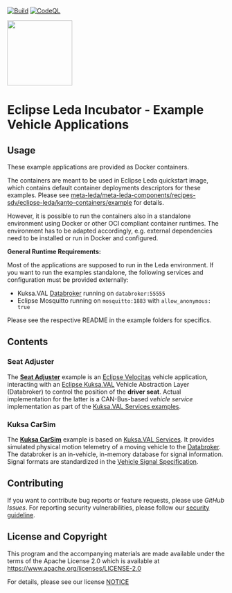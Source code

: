 [![Build](https://github.com/eclipse-leda/leda-example-applications/actions/workflows/build.yml/badge.svg)](https://github.com/eclipse-leda/leda-example-applications/actions/workflows/build.yml)
[![CodeQL](https://github.com/eclipse-leda/leda-example-applications/workflows/CodeQL/badge.svg)](https://github.com/eclipse-leda/leda-example-applications/actions?query=workflow%3ACodeQL)

<img src="https://eclipse-leda.github.io/leda/assets/eclipse-leda.png" height="150">

# Eclipse Leda Incubator - Example Vehicle Applications

## Usage

These example applications are provided as Docker containers.

The containers are meant to be used in Eclipse Leda quickstart image, which contains default container deployments descriptors for these examples.
Please see [meta-leda/meta-leda-components/recipes-sdv/eclipse-leda/kanto-containers/example](https://github.com/eclipse-leda/meta-leda/tree/main/meta-leda-components/recipes-sdv/eclipse-leda/kanto-containers/example) for details.

However, it is possible to run the containers also in a standalone environment using Docker or other OCI compliant container runtimes.
The environment has to be adapted accordingly, e.g. external dependencies need to be installed or run in Docker and configured.

**General Runtime Requirements:**

Most of the applications are supposed to run in the Leda environment. If you want to run the examples standalone, the following services and configuration must be provided externally:

- Kuksa.VAL [Databroker](https://github.com/eclipse/kuksa.val/tree/master/kuksa_databroker) running on `databroker:55555`
- Eclipse Mosquitto running on `mosquitto:1883` with `allow_anonymous: true`

Please see the respective README in the example folders for specifics.

## Contents

### Seat Adjuster

The **[Seat Adjuster](seat-adjuster/)** example is an [Eclipse Velocitas](https://github.com/eclipse-velocitas) vehicle application,
interacting with an [Eclipse Kuksa.VAL](https://github.com/eclipse/kuksa.val) Vehicle Abstraction Layer (Databroker)
to control the position of the **driver seat**. Actual implementation for the latter is a CAN-Bus-based *vehicle service* implementation
as part of the [Kuksa.VAL Services examples](https://github.com/eclipse/kuksa.val.services/tree/main/seat_service).

### Kuksa CarSim

The **[Kuksa CarSim](kuksa-carsim)** example is based on [Kuksa.VAL Services](https://github.com/eclipse/kuksa.val.services/tree/main).
It provides simulated physical motion telemetry of a moving vehicle to the [Databroker](https://github.com/eclipse/kuksa.val/tree/master/kuksa_databroker).
The databroker is an in-vehicle, in-memory database for signal information. Signal formats are standardized in the [Vehicle Signal Specification](https://github.com/COVESA/vehicle_signal_specification).

## Contributing

If you want to contribute bug reports or feature requests, please use *GitHub Issues*.
For reporting security vulnerabilities, please follow our [security guideline](https://eclipse-leda.github.io/leda/docs/project-info/security/).

## License and Copyright

This program and the accompanying materials are made available under the
terms of the Apache License 2.0 which is available at
https://www.apache.org/licenses/LICENSE-2.0

For details, please see our license [NOTICE](NOTICE.md)
